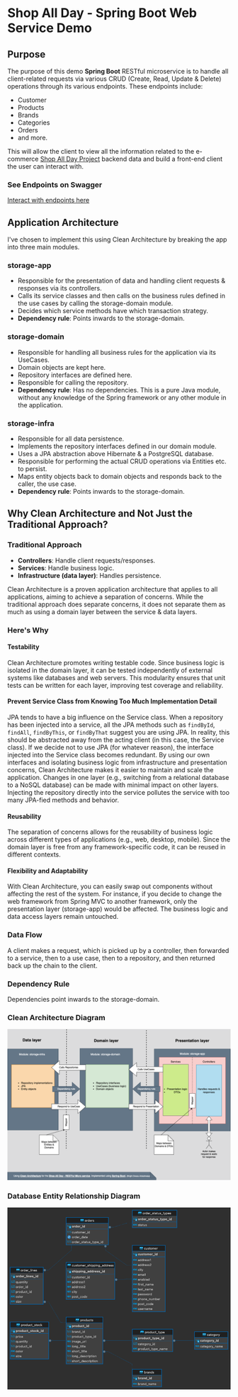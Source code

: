 # Shop All Day - Spring Boot Web Service Demo

## Purpose
The purpose of this demo <b>Spring Boot</b> RESTful microservice is to handle all client-related requests via various CRUD (Create, Read, Update & Delete) operations through its various endpoints. These endpoints include:

- Customer
- Products
- Brands
- Categories
- Orders
- and more.

This will allow the client to view all the information related to the e-commerce [Shop All Day Project](http://ec2-18-171-241-197.eu-west-2.compute.amazonaws.com/) backend data and build a front-end client the user can interact with.

### See Endpoints on Swagger
[Interact with endpoints here](http://ec2-18-171-241-197.eu-west-2.compute.amazonaws.com:8080/swagger-ui/index.html)

## Application Architecture
I've chosen to implement this using Clean Architecture by breaking the app into three main modules.

### storage-app
- Responsible for the presentation of data and handling client requests & responses via its controllers.
- Calls its service classes and then calls on the business rules defined in the use cases by calling the storage-domain module.
- Decides which service methods have which transaction strategy.
- **Dependency rule**: Points inwards to the storage-domain.

### storage-domain
- Responsible for handling all business rules for the application via its UseCases.
- Domain objects are kept here.
- Repository interfaces are defined here.
- Responsible for calling the repository.
- **Dependency rule**: Has no dependencies. This is a pure Java module, without any knowledge of the Spring framework or any other module in the application.

### storage-infra
- Responsible for all data persistence.
- Implements the repository interfaces defined in our domain module.
- Uses a JPA abstraction above Hibernate & a PostgreSQL database.
- Responsible for performing the actual CRUD operations via Entities etc. to persist.
- Maps entity objects back to domain objects and responds back to the caller, the use case.
- **Dependency rule**: Points inwards to the storage-domain.

## Why Clean Architecture and Not Just the Traditional Approach?

### Traditional Approach
- **Controllers**: Handle client requests/responses.
- **Services**: Handle business logic.
- **Infrastructure (data layer)**: Handles persistence.

Clean Architecture is a proven application architecture that applies to all applications, aiming to achieve a separation of concerns. While the traditional approach does separate concerns, it does not separate them as much as using a domain layer between the service & data layers.

### Here's Why

#### Testability
Clean Architecture promotes writing testable code. Since business logic is isolated in the domain layer, it can be tested independently of external systems like databases and web servers. This modularity ensures that unit tests can be written for each layer, improving test coverage and reliability.

#### Prevent Service Class from Knowing Too Much Implementation Detail
JPA tends to have a big influence on the Service class. When a repository has been injected into a service, all the JPA methods such as `findById`, `findAll`, `findByThis`, or `findByThat` suggest you are using JPA. In reality, this should be abstracted away from the acting client (in this case, the Service class). If we decide not to use JPA (for whatever reason), the interface injected into the Service class becomes redundant. By using our own interfaces and isolating business logic from infrastructure and presentation concerns, Clean Architecture makes it easier to maintain and scale the application. Changes in one layer (e.g., switching from a relational database to a NoSQL database) can be made with minimal impact on other layers. Injecting the repository directly into the service pollutes the service with too many JPA-fied methods and behavior.

#### Reusability
The separation of concerns allows for the reusability of business logic across different types of applications (e.g., web, desktop, mobile). Since the domain layer is free from any framework-specific code, it can be reused in different contexts.

#### Flexibility and Adaptability
With Clean Architecture, you can easily swap out components without affecting the rest of the system. For instance, if you decide to change the web framework from Spring MVC to another framework, only the presentation layer (storage-app) would be affected. The business logic and data access layers remain untouched.

### Data Flow
A client makes a request, which is picked up by a controller, then forwarded to a service, then to a use case, then to a repository, and then returned back up the chain to the client.

### Dependency Rule
Dependencies point inwards to the storage-domain.

### Clean Architecture Diagram
![Clean Architecture Diagram](shop-all-day-webservice-img.png)

### Database Entity Relationship Diagram
![Database Entity Relationship Diagram](erd_diagram_2.png)
